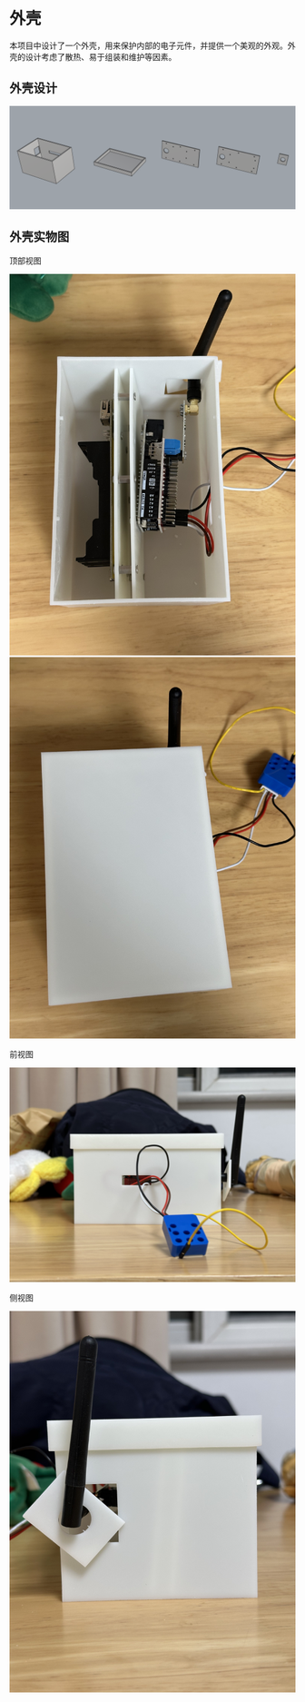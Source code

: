 # 外壳

本项目中设计了一个外壳，用来保护内部的电子元件，并提供一个美观的外观。外壳的设计考虑了散热、易于组装和维护等因素。

## 外壳设计

![](enclosure.png)

## 外壳实物图

顶部视图

![](topview.jpg)
![](ladview.jpg)

前视图

![](frontviewnew.jpg)

侧视图

![](sideview-new.jpg)
